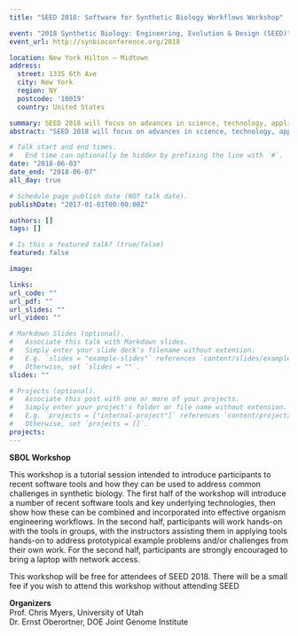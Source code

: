```yaml
---
title: "SEED 2018: Software for Synthetic Biology Workflows Workshop"

event: "2018 Synthetic Biology: Engineering, Evolution & Design (SEED)"
event_url: http://synbioconference.org/2018

location: New York Hilton – Midtown
address:
  street: 1335 6th Ave
  city: New York
  region: NY
  postcode: '10019'
  country: United States

summary: SEED 2018 will focus on advances in science, technology, applications, and related investments in the field of synthetic biology. 
abstract: "SEED 2018 will focus on advances in science, technology, applications, and related investments in the field of synthetic biology. "

# Talk start and end times.
#   End time can optionally be hidden by prefixing the line with `#`.
date: "2018-06-03"
date_end: "2018-06-07"
all_day: true

# Schedule page publish date (NOT talk date).
publishDate: "2017-01-01T00:00:00Z"

authors: []
tags: []

# Is this a featured talk? (true/false)
featured: false

image:

links:
url_code: ""
url_pdf: ""
url_slides: ""
url_video: ""

# Markdown Slides (optional).
#   Associate this talk with Markdown slides.
#   Simply enter your slide deck's filename without extension.
#   E.g. `slides = "example-slides"` references `content/slides/example-slides.md`.
#   Otherwise, set `slides = ""`.
slides: ""

# Projects (optional).
#   Associate this post with one or more of your projects.
#   Simply enter your project's folder or file name without extension.
#   E.g. `projects = ["internal-project"]` references `content/project/deep-learning/index.md`.
#   Otherwise, set `projects = []`.
projects:
---
```

**SBOL Workshop**

This workshop is a tutorial session intended to introduce participants to recent software tools and how they can be used to address common challenges in synthetic biology. The first half of the workshop will introduce a number of recent software tools and key underlying technologies, then show how these can be combined and incorporated into effective organism engineering workflows. In the second half, participants will work hands-on with the tools in groups, with the instructors assisting them in applying tools hands-on to address prototypical example problems and/or challenges from their own work. For the second half, participants are strongly encouraged to bring a laptop with network access.  
  
This workshop will be free for attendees of SEED 2018. There will be a small fee if you wish to attend this workshop without attending SEED

**Organizers**  
Prof. Chris Myers, University of Utah  
Dr. Ernst Oberortner, DOE Joint Genome Institute
